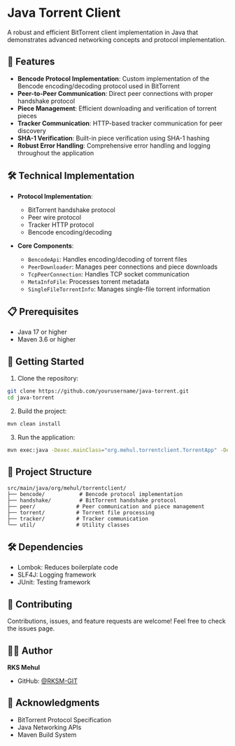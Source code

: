 # Java Torrent Client

A robust and efficient BitTorrent client implementation in Java that demonstrates advanced networking concepts and protocol implementation.

## 🚀 Features

- **Bencode Protocol Implementation**: Custom implementation of the Bencode encoding/decoding protocol used in BitTorrent
- **Peer-to-Peer Communication**: Direct peer connections with proper handshake protocol
- **Piece Management**: Efficient downloading and verification of torrent pieces
- **Tracker Communication**: HTTP-based tracker communication for peer discovery
- **SHA-1 Verification**: Built-in piece verification using SHA-1 hashing
- **Robust Error Handling**: Comprehensive error handling and logging throughout the application

## 🛠️ Technical Implementation

- **Protocol Implementation**:
  - BitTorrent handshake protocol
  - Peer wire protocol
  - Tracker HTTP protocol
  - Bencode encoding/decoding

- **Core Components**:
  - `BencodeApi`: Handles encoding/decoding of torrent files
  - `PeerDownloader`: Manages peer connections and piece downloads
  - `TcpPeerConnection`: Handles TCP socket communication
  - `MetaInfoFile`: Processes torrent metadata
  - `SingleFileTorrentInfo`: Manages single-file torrent information

## 📋 Prerequisites

- Java 17 or higher
- Maven 3.6 or higher

## 🚀 Getting Started

1. Clone the repository:
```bash
git clone https://github.com/yourusername/java-torrent.git
cd java-torrent
```

2. Build the project:
```bash
mvn clean install
```

3. Run the application:
```bash
mvn exec:java -Dexec.mainClass="org.mehul.torrentclient.TorrentApp" -Dexec.args="path/to/your/torrent.torrent"
```

## 🔧 Project Structure

```
src/main/java/org/mehul/torrentclient/
├── bencode/           # Bencode protocol implementation
├── handshake/         # BitTorrent handshake protocol
├── peer/             # Peer communication and piece management
├── torrent/          # Torrent file processing
├── tracker/          # Tracker communication
└── util/             # Utility classes
```

## 🛠️ Dependencies

- Lombok: Reduces boilerplate code
- SLF4J: Logging framework
- JUnit: Testing framework

## 🤝 Contributing

Contributions, issues, and feature requests are welcome! Feel free to check the issues page.

## 👨‍💻 Author

**RKS Mehul**
- GitHub: [@RKSM-GIT](https://github.com/RKSM-GIT)

## 🙏 Acknowledgments

- BitTorrent Protocol Specification
- Java Networking APIs
- Maven Build System
